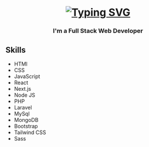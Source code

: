 <h1 align="center">
<a href="https://git.io/typing-svg"><img src="https://readme-typing-svg.herokuapp.com?font=Fira+Code&pause=1000&color=F70000&center=true&repeat=false&random=false&width=435&lines=Hi+there+%F0%9F%91%8B;I+am+Abdelmjid+Saber;Welcome+to+My+Profile!;Over+6+years+of+programming+experienc;Always+learning+new+things" alt="Typing SVG" /></a></h1>
<h3 align="center">I'm a Full Stack Web Developer</h3>

## Skills

- HTMl
- CSS
- JavaScript
- React
- Next.js
- Node JS
- PHP
- Laravel
- MySql
- MongoDB
- Bootstrap
- Tailwind CSS
- Sass
